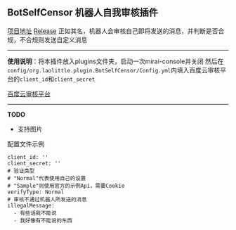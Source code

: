 ## BotSelfCensor 机器人自我审核插件
[项目地址](https://github.com/LaoLittle/BotSelfCensor)
[Release](https://github.com/LaoLittle/BotSelfCensor/releases)
正如其名，机器人会审核自己即将发送的消息，并判断是否合规，不合规则发送自定义消息

-----
**使用说明**：将本插件放入plugins文件夹，启动一次mirai-console并关闭
然后在`config/org.laolittle.plugin.BotSelfCensor/Config.yml`内填入百度云审核平台的`client_id`和`client_secret`

[百度云审核平台](https://console.bce.baidu.com/ai/?_=1640101212732&fromai=1#/ai/antiporn/overview/index)

-----

**TODO**

* 支持图片

配置文件示例
```
client_id: ''
client_secret: ''
# 验证类型
# "Normal"代表使用自己的设置
# "Sample"则使用官方的示例Api，需要Cookie
verifyType: Normal
# 审核不通过机器人所发送的消息
illegalMessage: 
  - 有些话我不能说
  - 我好像有不能说的东西
```
